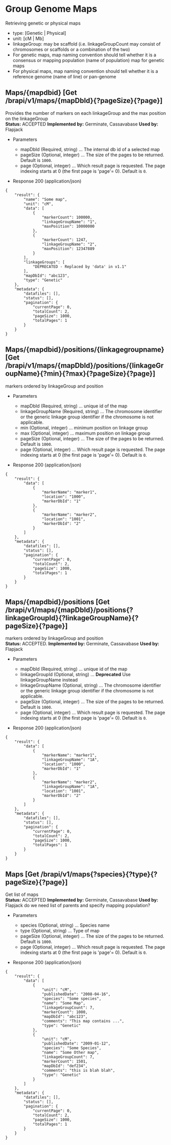 
# Group Genome Maps

Retrieving genetic or physical maps
- type: [Genetic | Physical]
- unit: [cM | Mb]
- linkageGroup: may be scaffold (i.e. linkageGroupCount may consist of chromosomes or scaffolds or a combination of the two)
- For genetic maps, map naming convention should tell whether it is a consensus or mapping population (name of population) map for genetic maps
- For physical maps, map naming convention should tell whether it is a reference genome (name of line) or pan-genome




## Maps/{mapdbid} [Get /brapi/v1/maps/{mapDbId}{?pageSize}{?page}]

Provides the number of markers on each linkageGroup and the max position on the linkageGroup <br>
<strong>Status:</strong> ACCEPTED <strong>Implemented by:</strong> Germinate, Cassavabase <strong>Used by:</strong> Flapjack 

+ Parameters
    + mapDbId (Required, string) ... The internal db id of a selected map
    + pageSize (Optional, integer) ... The size of the pages to be returned. Default is `1000`.
    + page (Optional, integer) ... Which result page is requested. The page indexing starts at 0 (the first page is 'page'= 0). Default is `0`.


+ Response 200 (application/json)
```
{
    "result": {
        "name": "Some map",
        "unit": "cM",
        "data": [
            {
                "markerCount": 100000,
                "linkageGroupName": "1",
                "maxPosition": 10000000
            },
            {
                "markerCount": 1247,
                "linkageGroupName": "2",
                "maxPosition": 12347889
            }
        ],
        "linkageGroups": [
            "DEPRECATED - Replaced by 'data' in v1.1"
        ],
        "mapDbId": "abc123",
        "type": "Genetic"
    },
    "metadata": {
        "datafiles": [],
        "status": [],
        "pagination": {
            "currentPage": 0,
            "totalCount": 2,
            "pageSize": 1000,
            "totalPages": 1
        }
    }
}
```

## Maps/{mapdbid}/positions/{linkagegroupname} [Get /brapi/v1/maps/{mapDbId}/positions/{linkageGroupName}{?min}{?max}{?pageSize}{?page}]

markers ordered by linkageGroup and position 

+ Parameters
    + mapDbId (Required, string) ... unique id of the map
    + linkageGroupName (Required, string) ... The chromosome identifier or the generic linkage group identifier if the chromosome is not applicable.
    + min (Optional, integer) ... minimum position on linkage group
    + max (Optional, integer) ... maximum position on linkage group
    + pageSize (Optional, integer) ... The size of the pages to be returned. Default is `1000`.
    + page (Optional, integer) ... Which result page is requested. The page indexing starts at 0 (the first page is 'page'= 0). Default is `0`.


+ Response 200 (application/json)
```
{
    "result": {
        "data": [
            {
                "markerName": "marker1",
                "location": "1000",
                "markerDbId": "1"
            },
            {
                "markerName": "marker2",
                "location": "1001",
                "markerDbId": "2"
            }
        ]
    },
    "metadata": {
        "datafiles": [],
        "status": [],
        "pagination": {
            "currentPage": 0,
            "totalCount": 2,
            "pageSize": 1000,
            "totalPages": 1
        }
    }
}
```

## Maps/{mapdbid}/positions [Get /brapi/v1/maps/{mapDbId}/positions{?linkageGroupId}{?linkageGroupName}{?pageSize}{?page}]

markers ordered by linkageGroup and position <br>
<strong>Status:</strong> ACCEPTED. <strong>Implemented by:</strong> Germinate, Cassavabase <strong>Used by:</strong> Flapjack 

+ Parameters
    + mapDbId (Required, string) ... unique id of the map
    + linkageGroupId (Optional, string) ... <strong>Deprecated</strong> Use linkageGroupName instead
    + linkageGroupName (Optional, string) ... The chromosome identifier or the generic linkage group identifier if the chromosome is not applicable.
    + pageSize (Optional, integer) ... The size of the pages to be returned. Default is `1000`.
    + page (Optional, integer) ... Which result page is requested. The page indexing starts at 0 (the first page is 'page'= 0). Default is `0`.


+ Response 200 (application/json)
```
{
    "result": {
        "data": [
            {
                "markerName": "marker1",
                "linkageGroupName": "1A",
                "location": "1000",
                "markerDbId": "1"
            },
            {
                "markerName": "marker2",
                "linkageGroupName": "1A",
                "location": "1001",
                "markerDbId": "2"
            }
        ]
    },
    "metadata": {
        "datafiles": [],
        "status": [],
        "pagination": {
            "currentPage": 0,
            "totalCount": 2,
            "pageSize": 1000,
            "totalPages": 1
        }
    }
}
```

## Maps [Get /brapi/v1/maps{?species}{?type}{?pageSize}{?page}]

Get list of maps <br>
<strong>Status:</strong> ACCEPTED <strong>Implemented by:</strong> Germinate, Cassavabase <strong>Used by:</strong> Flapjack do we need list of parents and specify mapping population? 

+ Parameters
    + species (Optional, string) ... Species name
    + type (Optional, string) ... Type of map
    + pageSize (Optional, integer) ... The size of the pages to be returned. Default is `1000`.
    + page (Optional, integer) ... Which result page is requested. The page indexing starts at 0 (the first page is 'page'= 0). Default is `0`.


+ Response 200 (application/json)
```
{
    "result": {
        "data": [
            {
                "unit": "cM",
                "publishedDate": "2008-04-16",
                "species": "Some species",
                "name": "Some Map",
                "linkageGroupCount": 7,
                "markerCount": 1000,
                "mapDbId": "abc123",
                "comments": "This map contains ...",
                "type": "Genetic"
            },
            {
                "unit": "cM",
                "publishedDate": "2009-01-12",
                "species": "Some Species",
                "name": "Some Other map",
                "linkageGroupCount": 7,
                "markerCount": 1501,
                "mapDbId": "def234",
                "comments": "this is blah blah",
                "type": "Genetic"
            }
        ]
    },
    "metadata": {
        "datafiles": [],
        "status": [],
        "pagination": {
            "currentPage": 0,
            "totalCount": 2,
            "pageSize": 1000,
            "totalPages": 1
        }
    }
}
```